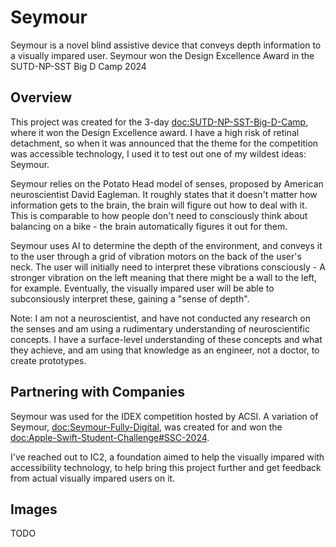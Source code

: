 # Seymour

Seymour is a novel blind assistive device that conveys depth information to a visually impared user. Seymour won the Design Excellence Award in the SUTD-NP-SST Big D Camp 2024

## Overview

This project was created for the 3-day <doc:SUTD-NP-SST-Big-D-Camp>, where it won the Design Excellence award. I have
a high risk of retinal detachment, so when it was announced that the theme for the competition was accessible technology,
I used it to test out one of my wildest ideas: Seymour. 

Seymour relies on the Potato Head model of senses, proposed by American neuroscientist David Eagleman. It roughly
states that it doesn't matter how information gets to the brain, the brain will figure out how to deal with it. This
is comparable to how people don't need to consciously think about balancing on a bike - the brain automatically figures
it out for them.

Seymour uses AI to determine the depth of the environment, and conveys it to the user through a grid of vibration motors 
on the back of the user's neck. The user will initially need to interpret these vibrations consciously - A stronger 
vibration on the left meaning that there might be a wall to the left, for example. Eventually, the visually impared
user will be able to subconsiously interpret these, gaining a "sense of depth".

Note: I am not a neuroscientist, and have not conducted any research on the senses and am using a rudimentary understanding
of neuroscientific concepts. I have a surface-level understanding of these concepts and what they achieve, and am using
that knowledge as an engineer, not a doctor, to create prototypes.

## Partnering with Companies

Seymour was used for the IDEX competition hosted by ACSI. A variation of Seymour, <doc:Seymour-Fully-Digital>, was created 
for and won the <doc:Apple-Swift-Student-Challenge#SSC-2024>.

I've reached out to IC2, a foundation aimed to help the visually impared with accessibility technology, to help bring this
project further and get feedback from actual visually impared users on it.

## Images

TODO
